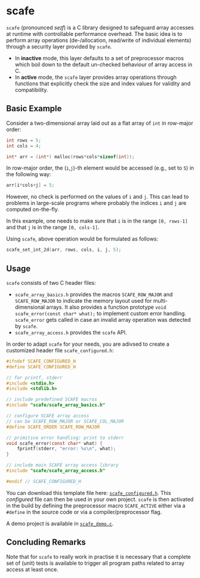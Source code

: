 # scafe

`scafe` (pronounced *seɪf*) is a C library designed to safeguard array accesses at runtime with controllable performance overhead.
The basic idea is to perform array operations (de-/allocation, read/write of individual elements)
through a security layer provided by `scafe`.

* In **inactive** mode, this layer defaults to a set of preprocessor macros
  which boil down to the default un-checked behaviour of array access in C.
* In **active** mode, the `scafe` layer provides array operations
  through functions that explicitly check the size and index values for validity and compatibility.

## Basic Example

Consider a two-dimensional array laid out as a flat array of `int` in row-major order:

```C
int rows = 5;
int cols = 4;

int* arr = (int*) malloc(rows*cols*sizeof(int));
```

In row-major order, the (`i`,`j`)-th element would be accessed (e.g., set to `5`) in the following way:

```C
arr[i*cols+j] = 5;
```

However, no check is performed on the values of `i` and `j`.
This can lead to problems in large-scale programs where probably the indices `i` and `j` are computed on-the-fly.

In this example, one needs to make sure
that `i` is in the range `[0, rows-1]` and
that `j` is in the range `[0, cols-1]`.

Using `scafe`, above operation would be formulated as follows:

```C
scafe_set_int_2d(arr, rows, cols, i, j, 5);
```

## Usage

`scafe` consists of two C header files:
* `scafe_array_basics.h` provides the macros `SCAFE_ROW_MAJOR` and `SCAFE_ROW_MAJOR`
  to indicate the memory layout used for multi-dimensional arrays.
  It also provides a function prototype `void scafe_error(const char* what);`
  to implement custom error handling.
  `scafe_error` gets called in case an invalid array operation was detected by `scafe`.
* `scafe_array_access.h` provides the `scafe` API.

In order to adapt `scafe` for your needs, you are adivsed to create a customized header file `scafe_configured.h`:

```C
#ifndef SCAFE_CONFIGURED_H
#define SCAFE_CONFIGURED_H

// for printf, stderr
#include <stdio.h>
#include <stdlib.h>

// include predefined SCAFE macros
#include "scafe/scafe_array_basics.h"

// configure SCAFE array access
// can be SCAFE_ROW_MAJOR or SCAFE_COL_MAJOR
#define SCAFE_ORDER SCAFE_ROW_MAJOR

// primitive error handling: print to stderr
void scafe_error(const char* what) {
    fprintf(stderr, "error: %s\n", what);
}

// include main SCAFE array access library
#include "scafe/scafe_array_access.h"

#endif // SCAFE_CONFIGURED_H
```

You can download this template file here: [`scafe_configured.h`](https://raw.githubusercontent.com/jonathanschilling/scafe/master/scafe_configured.h).
This *configured* file can then be used in your own project.
`scafe` is then activated in the build by defining the preprocessor macro `SCAFE_ACTIVE`
either via a `#define` in the source code or via a compiler/preprocessor flag.

A demo project is available in [`scafe_demo.c`](scafe_demo.c).

## Concluding Remarks

Note that for `scafe` to really work in practise it is necessary that a complete set of (unit) tests
is available to trigger all program paths related to array access at least once.
